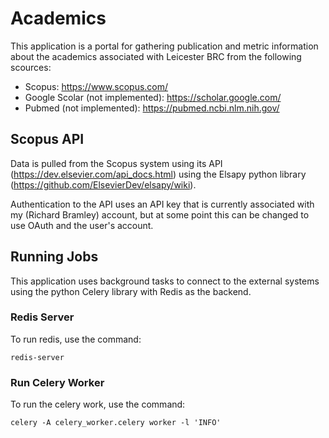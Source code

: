 # Academics

This application is a portal for gathering publication and metric
information about the academics associated with Leicester BRC from
the following scources:

* Scopus: https://www.scopus.com/
* Google Scolar (not implemented): https://scholar.google.com/
* Pubmed (not implemented): https://pubmed.ncbi.nlm.nih.gov/

## Scopus API

Data is pulled from the Scopus system using its
API (https://dev.elsevier.com/api_docs.html) using the
Elsapy python library (https://github.com/ElsevierDev/elsapy/wiki).

Authentication to the API uses an API key that is currently associated
with my (Richard Bramley) account, but at some point this can be changed
to use OAuth and the user's account.

## Running Jobs

This application uses background tasks to connect to the external
systems using the python Celery library with Redis as the backend.

### Redis Server

To run redis, use the command:

```
redis-server
```

### Run Celery Worker

To run the celery work, use the command:

```
celery -A celery_worker.celery worker -l 'INFO'
```
